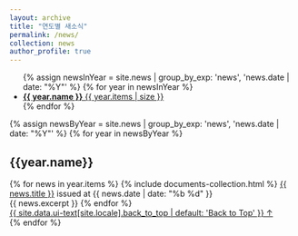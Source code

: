 ```yaml
---
layout: archive
title: "연도별 새소식"
permalink: /news/
collection: news
author_profile: true
---
```


<ul class="taxonomy__index">
  {% assign newsInYear = site.news | group_by_exp: 'news', 'news.date | date: "%Y"' %}
  {% for year in newsInYear %}
    <li>
      <a href="#{{ year.name }}">
        <strong>{{ year.name }}</strong> <span class="taxonomy__count">{{ year.items | size }}</span>
      </a>
    </li>
  {% endfor %}
</ul>

{% assign newsByYear = site.news | group_by_exp: 'news', 'news.date | date: "%Y"' %}
{% for year in newsByYear %}
 <section id="{{year.name}}" class="taxonomy_section">
  <h2 class="archive_subtitle">{{year.name}}</h2>
  <div class="entries-{{ page.entries_layout | default: 'list' }}">
    {% for news in year.items %}
    {% include documents-collection.html %}
   <a href="{{ news.url }}"> {{ news.title }}</a>  issued at {{ news.date | date: "%b  %d" }}<br>
    {{ news.excerpt }}
{% endfor %}
 </div>
    <a href="#page-title" class="back-to-top">{{ site.data.ui-text[site.locale].back_to_top | default: 'Back to Top' }} &uarr;</a>
  </section>
{% endfor %}
